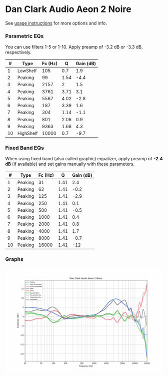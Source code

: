 # Dan Clark Audio Aeon 2 Noire
See [usage instructions](https://github.com/jaakkopasanen/AutoEq#usage) for more options and info.

### Parametric EQs
You can use filters 1-5 or 1-10. Apply preamp of -3.2 dB or -3.3 dB, respectively.

|   # | Type      |   Fc (Hz) |    Q |   Gain (dB) |
|-----|-----------|-----------|------|-------------|
|   1 | LowShelf  |       105 | 0.7  |         1.9 |
|   2 | Peaking   |        99 | 1.54 |        -4.4 |
|   3 | Peaking   |      2157 | 2    |         1.5 |
|   4 | Peaking   |      3761 | 3.71 |         3.1 |
|   5 | Peaking   |      5567 | 4.02 |        -2.8 |
|   6 | Peaking   |       187 | 3.39 |         1.6 |
|   7 | Peaking   |       304 | 1.14 |        -1.1 |
|   8 | Peaking   |       801 | 2.06 |         0.9 |
|   9 | Peaking   |      9363 | 1.68 |         4.3 |
|  10 | HighShelf |     10000 | 0.7  |        -9.7 |

### Fixed Band EQs
When using fixed band (also called graphic) equalizer, apply preamp of **-2.4 dB** (if available) and set gains manually with these parameters.

|   # | Type    |   Fc (Hz) |    Q |   Gain (dB) |
|-----|---------|-----------|------|-------------|
|   1 | Peaking |        31 | 1.41 |         2.4 |
|   2 | Peaking |        62 | 1.41 |        -0.2 |
|   3 | Peaking |       125 | 1.41 |        -2.9 |
|   4 | Peaking |       250 | 1.41 |         0.1 |
|   5 | Peaking |       500 | 1.41 |        -0.5 |
|   6 | Peaking |      1000 | 1.41 |         0.4 |
|   7 | Peaking |      2000 | 1.41 |         0.8 |
|   8 | Peaking |      4000 | 1.41 |         1.7 |
|   9 | Peaking |      8000 | 1.41 |        -0.7 |
|  10 | Peaking |     16000 | 1.41 |       -12   |

### Graphs
![](./Dan%20Clark%20Audio%20Aeon%202%20Noire.png)

